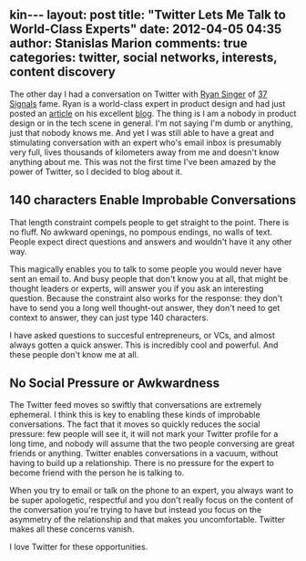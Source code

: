 kin---
layout: post
title: "Twitter Lets Me Talk to World-Class Experts"
date: 2012-04-05 04:35
author: Stanislas Marion
comments: true
categories: twitter, social networks, interests, content discovery
---

The other day I had a conversation on Twitter with [Ryan
Singer](http://twitter.com/#!/rjs) of [37 Signals](http://37signals.com)
fame. Ryan is a world-class expert in product design and had just posted an [article](http://feltpresence.com/articles/16-managing-product-development-by-integrating-around-concerns)
on his excellent [blog](http://feltpresence.com/). The thing is I am a
nobody in product design or in the tech scene in general. I'm not saying
I'm dumb or anything, just that nobody knows me. And yet I was
still able to have a great and stimulating conversation with an expert
who's email inbox is presumably very full, lives thousands of kilometers
away from me and doesn't know anything about me. This was not the first
time I've been amazed by the power of Twitter, so I decided to blog about
it.

## 140 characters Enable Improbable Conversations

That length constraint compels people to get straight to the point.
There is no fluff. No awkward openings, no pompous endings, no walls of
text. People expect direct questions and answers and wouldn't have it any other
way.

This magically enables you to talk to some people you would never have sent an
email to. And busy people that don't know you at all, that might be
thought leaders or experts, will answer you if
you ask an interesting question. Because the constraint also works for
the response: they don't have to send you a long well thought-out answer,
they don't need to get context to answer, they can just type 140
characters.

I have asked questions to succesful entrepreneurs, or VCs, and almost
always gotten a quick answer. This is incredibly cool and powerful. And
these people don't know me at all.

## No Social Pressure or Awkwardness

The Twitter feed moves so swiftly that conversations are extremely
ephemeral. I think this is key to enabling these kinds of improbable
conversations. The fact that it moves so quickly reduces the social
pressure: few people will see it, it will not mark your Twitter profile
for a long time, and nobody will assume that the two people conversing
are great friends or anything. Twitter enables conversations in a
vacuum, without having to build up a relationship. There is no pressure
for the expert to become friend with the person he is talking to.

When you try to email or talk on the phone to an expert, you always want to be super apologetic,
respectful and you don't really focus on the content of the
conversation you're trying to have but instead you focus on the
asymmetry of the relationship and that makes you uncomfortable. Twitter makes all these concerns vanish.

I love Twitter for these opportunities.


